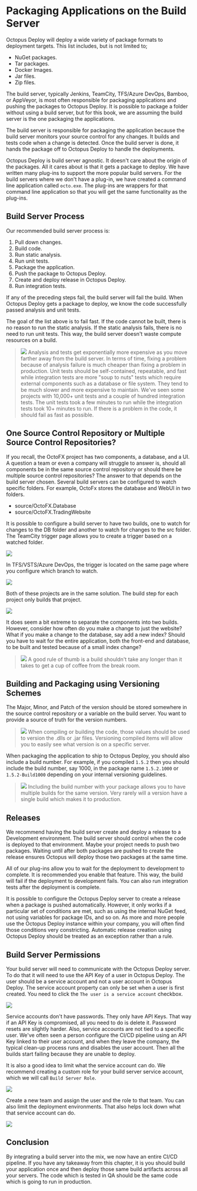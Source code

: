 # Packaging Applications on the Build Server

Octopus Deploy will deploy a wide variety of package formats to deployment targets.  This list includes, but is not limited to;

 - NuGet packages.
 - Tar packages.
 - Docker Images.
 - Jar files.
 - Zip files.  

The build server, typically Jenkins, TeamCity, TFS/Azure DevOps, Bamboo, or AppVeyor, is most often responsible for packaging applications and pushing the packages to Octopus Deploy.  It is possible to package a folder without using a build server, but for this book, we are assuming the build server is the one packaging the applications.

The build server is responsible for packaging the application because the build server monitors your source control for any changes.  It builds and tests code when a change is detected.  Once the build server is done, it hands the package off to Octopus Deploy to handle the deployments.

Octopus Deploy is build server agnostic.  It doesn't care about the origin of the packages.  All it cares about is that it gets a package to deploy.  We have written many plug-ins to support the more popular build servers.  For the build servers where we don't have a plug-in, we have created a command line application called `octo.exe`.  The plug-ins are wrappers for that command line application so that you will get the same functionality as the plug-ins.  

## Build Server Process

Our recommended build server process is:

1. Pull down changes.
2. Build code.
3. Run static analysis.
4. Run unit tests.
5. Package the application.
6. Push the package to Octopus Deploy.
7. Create and deploy release in Octopus Deploy.
8. Run integration tests.

If any of the preceding steps fail, the build server will fail the build.  When Octopus Deploy gets a package to deploy, we know the code successfully passed analysis and unit tests.

The goal of the list above is to fail fast.  If the code cannot be built, there is no reason to run the static analysis.  If the static analysis fails, there is no need to run unit tests.  This way, the build server doesn't waste compute resources on a build.

> ![](images/professoroctopus.png) Analysis and tests get exponentially more expensive as you move farther away from the build server.  In terms of time, fixing a problem because of analysis failure is much cheaper than fixing a problem in production.  Unit tests should be self-contained, repeatable, and fast while integration tests are more "soup to nuts" tests which require external components such as a database or file system.  They tend to be much slower and more expensive to maintain. We've seen some projects with 10,000+ unit tests and a couple of hundred integration tests.  The unit tests took a few minutes to run while the integration tests took 10+ minutes to run.  If there is a problem in the code, it should fail as fast as possible.  

## One Source Control Repository or Multiple Source Control Repositories?

If you recall, the OctoFX project has two components, a database, and a UI.  A question a team or even a company will struggle to answer is, should all components be in the same source control repository or should there be multiple source control repositories?  The answer to that depends on the build server chosen.  Several build servers can be configured to watch specific folders.  For example, OctoFx stores the database and WebUI in two folders.

- source/OctoFX.Database
- source/OctoFX.TradingWebsite

It is possible to configure a build server to have two builds, one to watch for changes to the DB folder and another to watch for changes to the src folder.  The TeamCity trigger page allows you to create a trigger based on a watched folder.

![](images/packagingapplications-teamcitytriggers.png)

In TFS/VSTS/Azure DevOps, the trigger is located on the same page where you configure which branch to watch.

![](images/packagingapplications-adotriggers.png)

Both of these projects are in the same solution.  The build step for each project only builds that project.

![](images/packagingapplications-buildspecificproject.png)

It does seem a bit extreme to separate the components into two builds.  However, consider how often do you make a change to just the website?  What if you make a change to the database, say add a new index?  Should you have to wait for the entire application, both the front-end and database, to be built and tested because of a small index change?

> ![](images/professoroctopus.png) A good rule of thumb is a build shouldn't take any longer than it takes to get a cup of coffee from the break room.

## Building and Packaging using Versioning Schemes

The Major, Minor, and Patch of the version should be stored somewhere in the source control repository or a variable on the build server.  You want to provide a source of truth for the version numbers.  

> ![](images/professoroctopus.png) When compiling or building the code, those values should be used to version the .dlls or .jar files.  Versioning compiled items will allow you to easily see what version is on a specific server.

When packaging the application to ship to Octopus Deploy, you should also include a build number.  For example, if you compiled `1.5.2` then you should include the build number, say 1000, in the package name `1.5.2.1000` or `1.5.2-Build1000` depending on your internal versioning guidelines.  

> ![](images/professoroctopus.png) Including the build number with your package allows you to have multiple builds for the same version.  Very rarely will a version have a single build which makes it to production.

## Releases

We recommend having the build server create and deploy a release to a Development environment.  The build server should control when the code is deployed to that environment.  Maybe your project needs to push two packages.  Waiting until after both packages are pushed to create the release ensures Octopus will deploy those two packages at the same time.  

All of our plug-ins allow you to wait for the deployment to development to complete.  It is recommended you enable that feature.  This way, the build will fail if the deployment to development fails.  You can also run integration tests after the deployment is complete.

It is possible to configure the Octopus Deploy server to create a release when a package is pushed automatically.  However, it only works if a particular set of conditions are met, such as using the internal NuGet feed, not using variables for package IDs, and so on.  As more and more people use the Octopus Deploy instance within your company, you will often find those conditions very constricting.  Automatic release creation using Octopus Deploy should be treated as an exception rather than a rule.

## Build Server Permissions

Your build server will need to communicate with the Octopus Deploy server.  To do that it will need to use the API Key of a user in Octopus Deploy.  The user should be a service account and not a user account in Octopus Deploy.  The service account property can only be set when a user is first created.  You need to click the `The user is a service account` checkbox.

![](images/packagingapplications-serviceaccountcreation.png)

Service accounts don't have passwords.  They only have API Keys.  That way if an API Key is compromised, all you need to do is delete it.  Password resets are slightly harder.  Also, service accounts are not tied to a specific user.  We've often seen a person configure the CI/CD pipeline using an API Key linked to their user account, and when they leave the company, the typical clean-up process runs and disables the user account.  Then all the builds start failing because they are unable to deploy.

It is also a good idea to limit what the service account can do.  We recommend creating a custom role for your build server service account, which we will call `Build Server Role`.

![](images/packagingapplications-buildserverrole.png)

Create a new team and assign the user and the role to that team.  You can also limit the deployment environments.  That also helps lock down what that service account can do.

![](images/packagingapplications-buildserverteam.png)

## Conclusion

By integrating a build server into the mix, we now have an entire CI/CD pipeline.  If you have any takeaway from this chapter, it is you should build your application once and then deploy those same build artifacts across all your servers.  The code which is tested in QA should be the same code which is going to run in production.  

